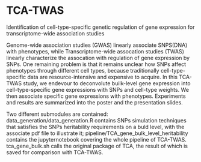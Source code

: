 # TCA-TWAS
Identification of cell-type-specific genetic regulation of gene expression for transcriptome-wide association studies  

Genome-wide association studies (GWAS) linearly associate SNPS(DNA) with phenotypes, while Transcriptome-wide assocation studies (TWAS) linearly characterize the assocation with regulation of gene expression by SNPs. One remaining problem is that it remains unclear how SNPs affect phenotypes through different cell types, because traditionally cell-type-specific data are resource-intensive and expensive to acquire. In this TCA-TWAS study, we endevour to deconvolute builk-level gene expression into cell-type-specific gene expressions with SNPs and cell-type weights. We then associate specific gene expressions with phenotypes. Experiments and results are summarized into the poster and the presentation slides.

Two different submodules are contained: data_generation/data_generation.R contains SNPs simulation techniques that satisfies the SNPs heritability requirements on a buld level, with the associate pdf file to illustrate it; pipeline/TCA_gene_bulk_level_heritability contains the jupyternotebook covering the whole pipeline of TCA-TWAS. tca_gene_bulk.sh calls the original package of TCA, the result of which is saved for comparison with TCA-TWAS.
